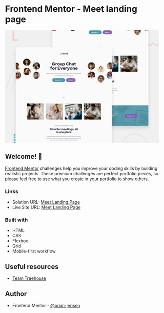 # Frontend Mentor - Meet landing page

![Design preview for the Meet landing page coding challenge](./preview.jpg)

## Welcome! 👋

[Frontend Mentor](https://www.frontendmentor.io) challenges help you improve your coding skills by building realistic projects. These premium challenges are perfect portfolio pieces, so please feel free to use what you create in your portfolio to show others.

### Links

- Solution URL: [Meet Landing Page](https://github.com/brian-jensen/meet-landing-page)
- Live Site URL: [Meet Landing Page](https://brian-jensen.github.io/meet-landing-page/)

### Built with

- HTML
- CSS
- Flexbox
- Grid
- Mobile-first workflow

## Useful resources

- [Team Treehouse](https://teamtreehouse.com/)

## Author

- Frontend Mentor - [@brian-jensen](https://www.frontendmentor.io/profile/brian-jensen)